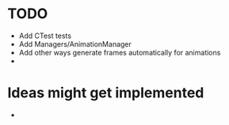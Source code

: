 # TODO
+ Add CTest tests
+ Add Managers/AnimationManager
+ Add other ways generate frames automatically for animations
+ 

# Ideas might get implemented
-